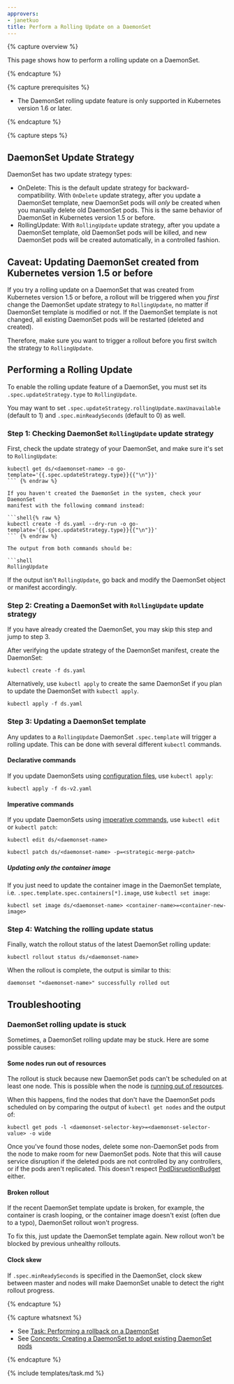 ```yaml
---
approvers:
- janetkuo
title: Perform a Rolling Update on a DaemonSet
---
```


{% capture overview %}

This page shows how to perform a rolling update on a DaemonSet. 

{% endcapture %}


{% capture prerequisites %}

* The DaemonSet rolling update feature is only supported in Kubernetes version 1.6 or later.

{% endcapture %}


{% capture steps %}

## DaemonSet Update Strategy

DaemonSet has two update strategy types:

* OnDelete: This is the default update strategy for backward-compatibility. With
  `OnDelete` update strategy, after you update a DaemonSet template, new
  DaemonSet pods will *only* be created when you manually delete old DaemonSet
  pods. This is the same behavior of DaemonSet in Kubernetes version 1.5 or
  before.
* RollingUpdate: With `RollingUpdate` update strategy, after you update a
  DaemonSet template, old DaemonSet pods will be killed, and new DaemonSet pods
  will be created automatically, in a controlled fashion. 

## Caveat: Updating DaemonSet created from Kubernetes version 1.5 or before 

If you try a rolling update on a DaemonSet that was created from Kubernetes
version 1.5 or before, a rollout will be triggered when you *first* change the
DaemonSet update strategy to `RollingUpdate`, no matter if DaemonSet template is
modified or not. If the DaemonSet template is not changed, all existing DaemonSet
pods will be restarted (deleted and created).

Therefore, make sure you want to trigger a rollout before you first switch the
strategy to `RollingUpdate`.

## Performing a Rolling Update

To enable the rolling update feature of a DaemonSet, you must set its
`.spec.updateStrategy.type` to `RollingUpdate`. 

You may want to set `.spec.updateStrategy.rollingUpdate.maxUnavailable` (default
to 1) and `.spec.minReadySeconds` (default to 0) as well.


### Step 1: Checking DaemonSet `RollingUpdate` update strategy

First, check the update strategy of your DaemonSet, and make sure it's set to 
`RollingUpdate`:

```shell{% raw %}
kubectl get ds/<daemonset-name> -o go-template='{{.spec.updateStrategy.type}}{{"\n"}}'
``` {% endraw %}

If you haven't created the DaemonSet in the system, check your DaemonSet
manifest with the following command instead:

```shell{% raw %}
kubectl create -f ds.yaml --dry-run -o go-template='{{.spec.updateStrategy.type}}{{"\n"}}'
``` {% endraw %}

The output from both commands should be:

```shell
RollingUpdate
```

If the output isn't `RollingUpdate`, go back and modify the DaemonSet object or
manifest accordingly.

### Step 2: Creating a DaemonSet with `RollingUpdate` update strategy

If you have already created the DaemonSet, you may skip this step and jump to
step 3.

After verifying the update strategy of the DaemonSet manifest, create the DaemonSet:

```shell
kubectl create -f ds.yaml
```

Alternatively, use `kubectl apply` to create the same DaemonSet if you plan to
update the DaemonSet with `kubectl apply`. 

```shell
kubectl apply -f ds.yaml
```

### Step 3: Updating a DaemonSet template 

Any updates to a `RollingUpdate` DaemonSet `.spec.template` will trigger a rolling
update. This can be done with several different `kubectl` commands.

#### Declarative commands

If you update DaemonSets using
[configuration files](/docs/tutorials/object-management-kubectl/declarative-object-management-configuration/),
use `kubectl apply`:

```shell
kubectl apply -f ds-v2.yaml
```

#### Imperative commands

If you update DaemonSets using
[imperative commands](/docs/tutorials/object-management-kubectl/imperative-object-management-command/),
use `kubectl edit` or `kubectl patch`:

```shell
kubectl edit ds/<daemonset-name>
```

```shell
kubectl patch ds/<daemonset-name> -p=<strategic-merge-patch>
```

##### Updating only the container image 

If you just need to update the container image in the DaemonSet template, i.e.
`.spec.template.spec.containers[*].image`, use `kubectl set image`:

```shell
kubectl set image ds/<daemonset-name> <container-name>=<container-new-image>
```

### Step 4: Watching the rolling update status

Finally, watch the rollout status of the latest DaemonSet rolling update:

```shell 
kubectl rollout status ds/<daemonset-name> 
```

When the rollout is complete, the output is similar to this:

```shell
daemonset "<daemonset-name>" successfully rolled out
```

## Troubleshooting 

### DaemonSet rolling update is stuck

Sometimes, a DaemonSet rolling update may be stuck. Here are some possible
causes:

#### Some nodes run out of resources

The rollout is stuck because new DaemonSet pods can't be scheduled on at least one
node. This is possible when the node is 
[running out of resources](/docs/tasks/administer-cluster/out-of-resource/).

When this happens, find the nodes that don't have the DaemonSet pods scheduled on
by comparing the output of `kubectl get nodes` and the output of:

```shell
kubectl get pods -l <daemonset-selector-key>=<daemonset-selector-value> -o wide 
```

Once you've found those nodes, delete some non-DaemonSet pods from the node to
make room for new DaemonSet pods. Note that this will cause service disruption 
if the deleted pods are not controlled by any controllers, or if the pods aren't
replicated. This doesn't respect 
[PodDisruptionBudget](/docs/tasks/configure-pod-container/configure-pod-disruption-budget/)
either.

#### Broken rollout

If the recent DaemonSet template update is broken, for example, the container is
crash looping, or the container image doesn't exist (often due to a typo),
DaemonSet rollout won't progress. 

To fix this, just update the DaemonSet template again. New rollout won't be
blocked by previous unhealthy rollouts. 

#### Clock skew

If `.spec.minReadySeconds` is specified in the DaemonSet, clock skew between 
master and nodes will make DaemonSet unable to detect the right rollout
progress. 


{% endcapture %}


{% capture whatsnext %}

* See [Task: Performing a rollback on a
  DaemonSet](/docs/tasks/manage-daemon/rollback-daemon-set/)
* See [Concepts: Creating a DaemonSet to adopt existing DaemonSet pods](/docs/concepts/workloads/controllers/daemonset/)

{% endcapture %}


{% include templates/task.md %}
